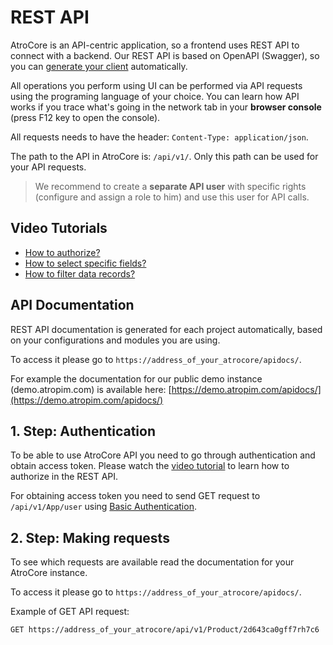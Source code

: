 # REST API

AtroCore is an API-centric application, so a frontend uses REST API to connect with a backend. Our REST API is based on OpenAPI (Swagger), so you can [generate your client](https://openapi-generator.tech/docs/generators/) automatically.

All operations you perform using UI can be performed via API requests using the programing language of your choice. 
You can learn how API works if you trace what's going in the network tab in your **browser console** (press F12 key to open the console).

All requests needs to have the header: `Content-Type: application/json`. 

The path to the API in AtroCore is: `/api/v1/`. Only this path can be used for your API requests.

> We recommend to create a **separate API user** with specific rights (configure and assign a role to him) and use this user for API calls.

## Video Tutorials
* [How to authorize?](https://youtu.be/GWfNRvCswXg)
* [How to select specific fields?](https://youtu.be/i7o0aENuyuY)
* [How to filter data records?](https://youtu.be/irgWkN4wlkM)

## API Documentation
REST API documentation is generated for each project automatically, based on your configurations and modules you are using. 

To access it please go to `https://address_of_your_atrocore/apidocs/`.

For example the documentation for our public demo instance (demo.atropim.com) is available here: [https://demo.atropim.com/apidocs/](https://demo.atropim.com/apidocs/)

## 1. Step: Authentication

To be able to use AtroCore API you need to go through authentication and obtain access token. Please watch the [video tutorial](https://youtu.be/GWfNRvCswXg) to learn how to authorize in the REST API.

For obtaining access token you need to send GET request to `/api/v1/App/user` using [Basic Authentication](http://en.wikipedia.org/wiki/Basic_access_authentication). 

## 2. Step: Making requests

To see which requests are available read the documentation for your AtroCore instance. 

To access it please go to `https://address_of_your_atrocore/apidocs/`.

Example of GET API request: 

```
GET https://address_of_your_atrocore/api/v1/Product/2d643ca0gff7rh7c6
```





